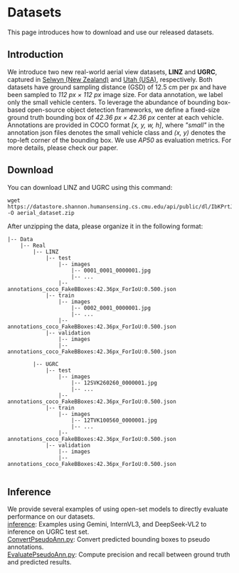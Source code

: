 # Datasets
This page introduces how to download and use our released datasets.

## Introduction
We introduce two new real-world aerial view datasets, <b>LINZ</b> and <b>UGRC</b>, 
captured in [Selwyn (New Zealand)](https://data.linz.govt.nz/layer/51926-selwyn-0125m-urban-aerial-photos-2012-2013/) and [Utah (USA)](https://gis.utah.gov/products/sgid/aerial-photography/high-resolution-orthophotography/), respectively. Both datasets have ground sampling distance (GSD) of 12.5 cm per px and have been
sampled to *112 px × 112 px* image size. For data annotation, we label only the small vehicle centers. To leverage the abundance of bounding box-based open-source object detection frameworks, we define a fixed-size ground truth bounding box of *42.36 px × 42.36 px* center at each vehicle. Annotations are provided in COCO format *[x, y, w, h]*, where *"small"* in the annotation json files denotes the small vehicle class and *(x, y)* denotes the top-left corner of the bounding box.
We use *AP50* as evaluation metrics. For more details, please check our paper.

## Download
You can download LINZ and UGRC using this command:
```
wget https://datastore.shannon.humansensing.cs.cmu.edu/api/public/dl/IbKPrtJW -O aerial_dataset.zip
```
After unzipping the data, please organize it in the following format:
```
|-- Data
    |-- Real
        |-- LINZ
            |-- test
                |-- images
                    |-- 0001_0001_0000001.jpg
                    |-- ...
                |-- annotations_coco_FakeBBoxes:42.36px_ForIoU:0.500.json
            |-- train
                |-- images
                    |-- 0002_0001_0000001.jpg
                    |-- ...
                |-- annotations_coco_FakeBBoxes:42.36px_ForIoU:0.500.json
            |-- validation
                |-- images
                |-- annotations_coco_FakeBBoxes:42.36px_ForIoU:0.500.json
        
        |-- UGRC
            |-- test
                |-- images
                    |-- 12SVK260260_0000001.jpg
                    |-- ...
                |-- annotations_coco_FakeBBoxes:42.36px_ForIoU:0.500.json
            |-- train
                |-- images
                    |-- 12TVK100560_0000001.jpg
                    |-- ...
                |-- annotations_coco_FakeBBoxes:42.36px_ForIoU:0.500.json
            |-- validation
                |-- images
                |-- annotations_coco_FakeBBoxes:42.36px_ForIoU:0.500.json
        
```

## Inference
We provide several examples of using open-set models to directly evaluate performance on our datasets.  
[inference](inference): Examples using Gemini, InternVL3, and DeepSeek-VL2 to inference on UGRC test set.  
[ConvertPseudoAnn.py](utils/ConvertPseudoAnn.py): Convert predicted bounding boxes to pseudo annotations.  
[EvaluatePseudoAnn.py](utils/EvaluatePseudoAnn.py): Compute precision and recall between ground truth and predicted results.
